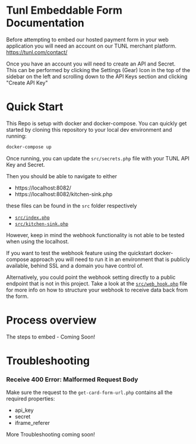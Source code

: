 # Tunl Embeddable Form Documentation

Before attempting to embed our hosted payment form in your web application
you will need an account on our TUNL merchant platform.  https://tunl.com/contact/

Once you have an account you will need to create an API and Secret.  
This can be performed by clicking the Settings (Gear) Icon in the top of the sidebar
on the left and scrolling down to the API Keys section and clicking "Create API Key"

# Quick Start

This Repo is setup with docker and docker-compose.  You can quickly get started by cloning this repository to your local dev environment and running:

```bash
docker-compose up
```

Once running, you can update the `src/secrets.php` file with your
TUNL API Key and Secret.

Then you should be able to navigate to either
- https://localhost:8082/
- https://localhost:8082/kitchen-sink.php

these files can be found in the `src` folder respectively
- [`src/index.php`](https://github.com/CKC-Technologies/tunl-embedded-payment-form/blob/main/src/index.php)
- [`src/kitchen-sink.php`](https://github.com/CKC-Technologies/tunl-embedded-payment-form/blob/main/src/kitchen-sink.php)

However, keep in mind the webhook functionality is not able to be tested when using the localhost.

If you want to test the webhook feature using the quickstart docker-compose approach you will need to run it in an environment that is publicly available, behind SSL and a domain you have control of.

Alternatively, you could point the webhook setting directly to a public endpoint that is not in this project.  Take a look at the [`src/web_hook.php`](https://github.com/CKC-Technologies/tunl-embedded-payment-form/blob/main/src/web_hook.php) file for more info on how to structure your webhook to receive data back from the form.

# Process overview

The steps to embed - Coming Soon!



# Troubleshooting

### Receive 400 Error: Malformed Request Body

Make sure the request to the `get-card-form-url.php` contains all the required properties:

- api_key
- secret
- iframe_referer

More Troubleshooting coming soon!

